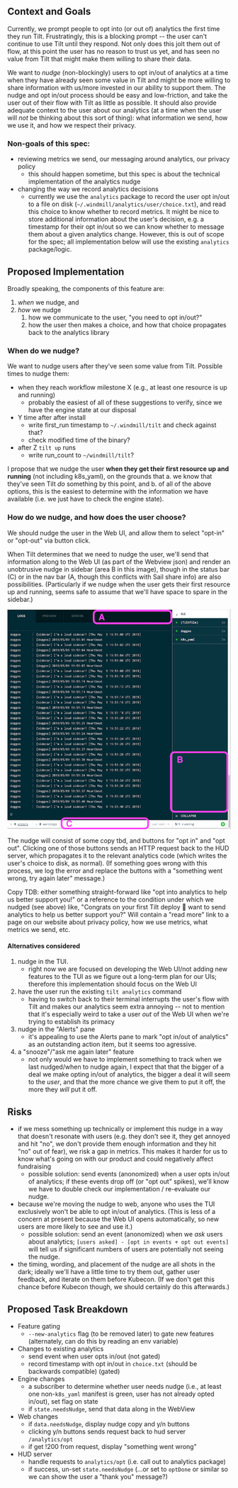 ## Context and Goals

Currently, we prompt people to opt into (or out of) analytics the first time they run Tilt. Frustratingly, this is a blocking prompt -- the user can't continue to use Tilt until they respond. Not only does this jolt them out of flow, at this point the user has no reason to trust us yet, and has seen no value from Tilt that might make them willing to share their data. 

We want to *nudge* (non-blockingly) users to opt in/out of analytics at a time when they have already seen some value in Tilt and might be more willing to share information with us/more invested in our ability to support them. The nudge and opt in/out process should be easy and low-friction, and take the user out of their flow with Tilt as little as possible. It should also provide adequate context to the user about our analytics (at a time when the user will _not_ be thinking about this sort of thing): what information we send, how we use it, and how we respect their privacy.

### Non-goals of this spec:
* reviewing metrics we send, our messaging around analytics, our privacy policy
    * this should happen sometime, but this spec is about the technical implementation of the analytics nudge
* changing the way we record analytics decisions
    * currently we use the `analytics` package to record the user opt in/out to a file on disk (`~/.windmill/analytics/user/choice.txt`), and read this choice to know whether to record metrics. It might be nice to store additional information about the user's decision, e.g. a timestamp for their opt in/out so we can know whether to message them about a given analytics change. However, this is out of scope for the spec; all implementation below will use the existing `analytics` package/logic.

## Proposed Implementation
Broadly speaking, the components of this feature are:
1. *when* we nudge, and
2. *how* we nudge
    1. how we communicate to the user, "you need to opt in/out?"
    2. how the user then makes a choice, and how that choice propagates back to the analytics library

### When do we nudge?

We want to nudge users after they've seen some value from Tilt. Possible times to nudge them:
* when they reach workflow milestone X (e.g., at least one resource is up and running)
    * probably the easiest of all of these suggestions to verify, since we have the engine state at our disposal
* Y time after after install
    * write first_run timestamp to `~/.windmill/tilt` and check against that?
    * check modified time of the binary?
* after Z `tilt up` runs
    * write run_count to `~/windmill/tilt`?
    
I propose that we nudge the user **when they get their first resource up and running** (not including k8s_yaml), on the grounds that a. we know that they've seen Tilt *do* something by this point, and b. of all of the above options, this is the easiest to determine with the information we have available (i.e. we just have to check the engine state). 
    
### How do we nudge, and how does the user choose?

We should nudge the user in the Web UI, and allow them to select "opt-in" or "opt-out" via button click.

When Tilt determines that we need to nudge the user, we'll send that information along to the Web UI (as part of the Webview json) and render an unobtrusive nudge in sidebar (area B in this image), though in the status bar (C) or in the nav bar (A, though this conflicts with Sail share info) are also possibilities. (Particularly if we nudge when the user gets their first resource up and running, seems safe to assume that we'll have space to spare in the sidebar.)

![possible places in Web UI to put analytics nudge](images/web-ui-where-nudge.png)

The nudge will consist of some copy tbd, and buttons for "opt in" and "opt out". Clicking one of those buttons sends an HTTP request back to the HUD server, which propagates it to the relevant analytics code (which writes the user's choice to disk, as normal). (If something goes wrong with this process, we log the error and replace the buttons with a "something went wrong, try again later" message.)

Copy TDB: either something straight-forward like "opt into analytics to help us better support you!" or a reference to the condition under which we nudged (see above) like, "Congrats on your first Tilt deploy 🎉 want to send analytics to help us better support you?" Will contain a "read more" link to a page on our website about privacy policy, how we use metrics, what metrics we send, etc.

#### Alternatives considered
1. nudge in the TUI.
    * right now we are focused on developing the Web UI/not adding new features to the TUI as we figure out a long-term plan for our UIs; therefore this implementation should focus on the Web UI
2. have the user run the existing `tilt analytics` command
    * having to switch back to their terminal interrupts the user's flow with Tilt and makes our analytics seem extra annoying -- not to mention that it's especially weird to take a user _out_ of the Web UI when we're trying to establish its primacy 
3. nudge in the "Alerts" pane
    * it's appealing to use the Alerts pane to mark "opt in/out of analytics" as an outstanding action item, but it seems too agressive.
4. a "snooze"/"ask me again later" feature
    * not only would we have to implement something to track when we last nudged/when to nudge again, I expect that that the bigger of a deal we make opting in/out of analytics, the bigger a deal it will seem to the _user_, and that the more chance we give them to put it off, the more they _will_ put it off.

## Risks
* if we mess something up technically or implement this nudge in a way that doesn't resonate with users (e.g. they don't see it, they get annoyed and hit "no", we don't provide them enough information and they hit "no" out of fear), we risk a gap in metrics. This makes it harder for us to know what's going on with our product and could negatively affect fundraising
	* possible solution: send events (anonomized) when a user opts in/out of analytics; if these events drop off (or "opt out" spikes), we'll know we have to double check our implementation / re-evaluate our nudge.
* because we're moving the nudge to web, anyone who uses the TUI exclusively won't be able to opt in/out of analytics. (This is less of a concern at present because the Web UI opens automatically, so new users are more likely to see and use it.)
	* possible solution: send an event (anonomized) when we *ask* users about analytics; `[users asked] - [opt in events + opt out events]` will tell us if significant numbers of users are potentially not seeing the nudge.
* the timing, wording, and placement of the nudge are all shots in the dark; ideally we'll have a little time to try them out, gather user feedback, and iterate on them before Kubecon. (If we don't get this chance before Kubecon though, we should certainly do this afterwards.)

## Proposed Task Breakdown
* Feature gating
	* `--new-analytics` flag (to be removed later) to gate new features (alternately, can do this by reading an env variable)
* Changes to existing analytics
	* send event when user opts in/out (not gated)
	* record timestamp with opt in/out in `choice.txt` (should be backwards compatible) (gated)
* Engine changes
	* a subscriber to determine whether user needs nudge (i.e., at least one non-`k8s_yaml` manifest is green, user has not already opted in/out), set flag on state
	* if `state.needsNudge`, send that data along in the WebView
* Web changes
	* if `data.needsNudge`, display nudge copy and y/n buttons
	* clicking y/n buttons sends request back to hud server `/analytics/opt`
	* if get !200 from request, display "something went wrong"
* HUD server
	* handle requests to `analytics/opt` (i.e. call out to analytics package)
	* if success, un-set `state.needsNudge` (...or set to `optDone` or similar so we can show the user a "thank you" message?)

